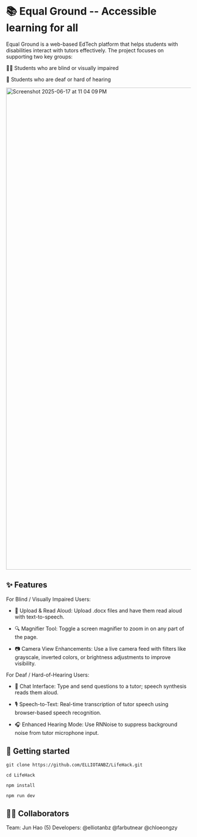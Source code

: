 # 📚 Equal Ground -- Accessible learning for all 

Equal Ground is a web-based EdTech platform that helps students with disabilities interact with tutors effectively. The project focuses on supporting two key groups:

👩‍🦯 Students who are blind or visually impaired

🧏 Students who are deaf or hard of hearing

<img width="1313" alt="Screenshot 2025-06-17 at 11 04 09 PM" src="https://github.com/user-attachments/assets/a96edc0b-2946-4f3c-94e3-4943f6eea8a9" />

## ✨ Features
For Blind / Visually Impaired Users:
- 📂 Upload & Read Aloud: Upload .docx files and have them read aloud with text-to-speech.

- 🔍 Magnifier Tool: Toggle a screen magnifier to zoom in on any part of the page.

- 📷 Camera View Enhancements: Use a live camera feed with filters like grayscale, inverted colors, or brightness adjustments to improve visibility.

For Deaf / Hard-of-Hearing Users: 
- 💬 Chat Interface: Type and send questions to a tutor; speech synthesis reads them aloud.

- 🎙️ Speech-to-Text: Real-time transcription of tutor speech using browser-based speech recognition.

- 🎧 Enhanced Hearing Mode: Use RNNoise to suppress background noise from tutor microphone input.

## 🚀 Getting started 
```
git clone https://github.com/ELLIOTANBZ/LifeHack.git
```
```
cd LifeHack
```
```
npm install
```
```
npm run dev

```

## 🙋‍♀️ Collaborators 
Team: Jun Hao (5)
Developers: @elliotanbz @farbutnear @chloeongzy 




